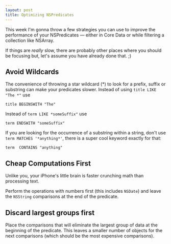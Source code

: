 ```yaml
---
layout: post
title: Optimizing NSPredicates 
---
```


This week I'm gonna throw a few strategies you can use to improve the performance of your NSPredicates — either in Core Data or while filtering a collection like NSArray.

If things are *really* slow, there are probably other places where  you should be focusing but, let's assume you have already done that. ;) 


Avoid Wildcards
------------------------
The convenience of throwing a star wildcard (*) to look for a prefix, suffix or substring can make your predicates slower. Instead of using ```title LIKE "The *"``` use

```
title BEGINSWITH "The"
```
Instead of ```term LIKE *someSuffix"``` use 

```
term ENDSWITH "someSuffix"
```

If you are looking for the occurrence of a substring within a string, don't use ```term MATCHES '*anything*'```, there is a super cool keyword exactly for that:

```
term  CONTAINS "anything"
```


Cheap Computations First
------------------------
Unlike you, your iPhone's little brain is faster crunching math than processing text. 

Perform the operations with numbers first (this includes ```NSDate```) and leave the ```NSString``` comparisons at the end of the predicate. 


Discard largest groups first
------------------------
Place the comparisons that will eliminate the largest group of data at the beginning of the predicate. 
This leaves a smaller number of objects for the next comparisons (which should be the most expensive comparisons).
